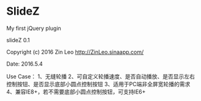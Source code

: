 # SlideZ
My first jQuery plugin

slideZ 0.1

Copyright (c) 2016 Zin Leo http://ZinLeo.sinaapp.com/

Date: 2016.5.4

Use Case：
  1、无缝轮播
  2、可自定义轮播速度、是否自动播放、是否显示左右控制按钮、是否显示底部小圆点控制按钮
  3、适用于PC端非全屏宽轮播的需求
  4、兼容IE8+，若不需要底部小圆点控制按钮，可支持IE6+
